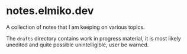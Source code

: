 notes.elmiko.dev
================

A collection of notes that I am keeping on various topics.

The `drafts` directory contains work in progress material, it is most likely
unedited and quite possible unintelligible, user be warned.
